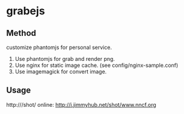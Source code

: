 grabejs
=======

Method
------
customize phantomjs for personal service.

1. Use phantomjs for grab and render png.
2. Use nginx for static image cache. (see config/nginx-sample.conf)
2. Use imagemagick for convert image.

Usage
-----
http://<hostname>/shot/<graburl>
online: http://i.jimmyhub.net/shot/www.nncf.org
